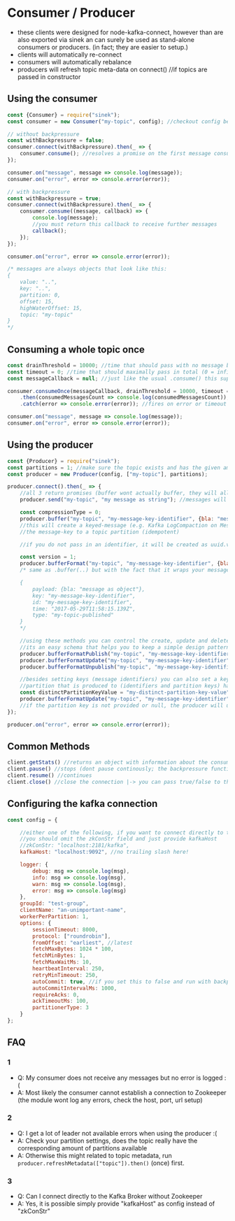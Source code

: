 # Consumer / Producer
- these clients were designed for node-kafka-connect, however
than are also exported via sinek an can surely be used as stand-alone
consumers or producers. (in fact; they are easier to setup.)
- clients will automatically re-connect
- consumers will automatically rebalance
- producers will refresh topic meta-data on connect() //if topics are passed in constructor

## Using the consumer

```javascript
const {Consumer} = require("sinek");
const consumer = new Consumer("my-topic", config); //checkout config below

// without backpressure
const withBackpressure = false;
consumer.connect(withBackpressure).then(_ => {
    consumer.consume(); //resolves a promise on the first message consumed
});

consumer.on("message", message => console.log(message));
consumer.on("error", error => console.error(error));

// with backpressure
const withBackpressure = true;
consumer.connect(withBackpressure).then(_ => {
    consumer.consume((message, callback) => {
        console.log(message);
        //you must return this callback to receive further messages
        callback();
    });
});

consumer.on("error", error => console.error(error));

/* messages are always objects that look like this:
{
    value: "..",
    key: "..",
    partition: 0,
    offset: 15,
    highWaterOffset: 15,
    topic: "my-topic"
}
*/
```

## Consuming a whole topic once

```javascript
const drainThreshold = 10000; //time that should pass with no message being received
const timeout = 0; //time that should maximally pass in total (0 = infinite)
const messageCallback = null; //just like the usual .consume() this supports events and callbacks (for backpressure)

consumer.consumeOnce(messageCallback, drainThreshold = 10000, timeout = 0)
    .then(consumedMessagesCount => console.log(consumedMessagesCount)); //resolves when topic is drained
    .catch(error => console.error(error)); //fires on error or timeout

consumer.on("message", message => console.log(message));
consumer.on("error", error => console.error(error));
```

## Using the producer

```javascript
const {Producer} = require("sinek");
const partitions = 1; //make sure the topic exists and has the given amount of partitions (relates to kafka broker config setup)
const producer = new Producer(config, ["my-topic"], partitions);

producer.connect().then(_ => {
    //all 3 return promises (buffer wont actually buffer, they will all be sent immediatly per default)
    producer.send("my-topic", "my message as string"); //messages will be automatically spread across partitions randomly

    const compressionType = 0;
    producer.buffer("my-topic", "my-message-key-identifier", {bla: "message as object"}, compressionType);
    //this will create a keyed-message (e.g. Kafka LogCompaction on Message-Keys), producer will automatically identfiy
    //the message-key to a topic partition (idempotent)

    //if you do not pass in an identifier, it will be created as uuid.v4()

    const version = 1;
    producer.bufferFormat("my-topic", "my-message-key-identifier", {bla: "message as object"}, version, compressionType);
    /* same as .buffer(..) but with the fact that it wraps your message in a certain "standard" message json format e.g.:

    {
        payload: {bla: "message as object"},
        key: "my-message-key-identifier",
        id: "my-message-key-identifier",
        time: "2017-05-29T11:58:15.139Z",
        type: "my-topic-published"
    }
    */

    //using these methods you can control the create, update and delete messages via message.value.type description
    //its an easy schema that helps you to keep a simple design pattern for all of your kafka topics
    producer.bufferFormatPublish("my-topic", "my-message-key-identifier", {bla: "message as object"}, version, compressionType);
    producer.bufferFormatUpdate("my-topic", "my-message-key-identifier", {bla: "message as object"}, version, compressionType);
    producer.bufferFormatUnpublish("my-topic", "my-message-key-identifier", {bla: "message as object"}, version, compressionType);

    //besides setting keys (message identifiers) you can also set a key to that will make a distinct decision for the
    //partition that is produced to (identifiers and partition keys) have to be strings (partitionKey is an optional parameter)
    const distinctPartitionKeyValue = "my-distinct-partition-key-value";
    producer.bufferFormatUpdate("my-topic", "my-message-key-identifier", {bla: "message as object"}, version, compressionType, distinctPartitionKeyValue);
    //if the partition key is not provided or null, the producer will use the identifier to determine a kafka partition
});

producer.on("error", error => console.error(error));
```

## Common Methods

```javascript
client.getStats() //returns an object with information about the consumer/producer
client.pause() //stops (dont pause continously; the backpressure functionality of the consumer is most likely what you are looking for)
client.resume() //continues
client.close() //close the connection |-> you can pass true/false to the consumer to commit (false per default) the last state before closing
```

## Configuring the kafka connection

```javascript
const config = {

    //either one of the following, if you want to connect directly to the broker
    //you should omit the zkConStr field and just provide kafkaHost
    //zkConStr: "localhost:2181/kafka",
    kafkaHost: "localhost:9092", //no trailing slash here!

    logger: {
        debug: msg => console.log(msg),
        info: msg => console.log(msg),
        warn: msg => console.log(msg),
        error: msg => console.log(msg)
    },
    groupId: "test-group",
    clientName: "an-unimportant-name",
    workerPerPartition: 1,
    options: {
        sessionTimeout: 8000,
        protocol: ["roundrobin"],
        fromOffset: "earliest", //latest
        fetchMaxBytes: 1024 * 100,
        fetchMinBytes: 1,
        fetchMaxWaitMs: 10,
        heartbeatInterval: 250,
        retryMinTimeout: 250,
        autoCommit: true, //if you set this to false and run with backpressure the consumer will commit on every successfull batch
        autoCommitIntervalMs: 1000,
        requireAcks: 0,
        ackTimeoutMs: 100,
        partitionerType: 3
    }
};
```

## FAQ

### 1
* Q: My consumer does not receive any messages but no error is logged :(
* A: Most likely the consumer cannot establish a connection to Zookeeper (the module wont log any errors, check the host, port, url setup)

### 2
* Q: I get a lot of leader not available errors when using the producer :(
* A: Check your partition settings, does the topic really have the corresponding amount of partitions available
* A: Otherwise this might related to topic metadata, run `producer.refreshMetadata(["topic"]).then()` (once) first.

### 3
* Q: Can I connect directly to the Kafka Broker without Zookeeper
* A: Yes, it is possible simply provide "kafkaHost" as config instead of "zkConStr"
